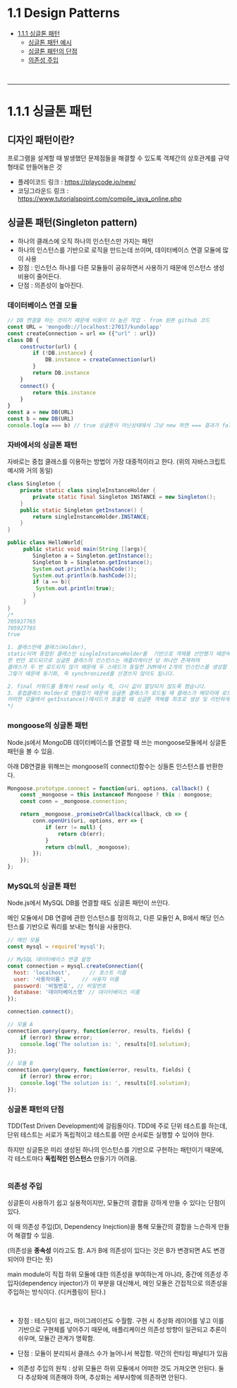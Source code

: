 # 1.1 Design Patterns

- [1.1.1 싱글톤 패턴](#1.1.1-싱글톤-패턴)
  - [싱글톤 패턴 예시](#데이터베이스-연결-모듈)
  - [싱글톤 패턴의 단점](#싱글톤-패턴의-단점)
  - [의존성 주입](#의존성-주입)
  
</br>

---

# 1.1.1 싱글톤 패턴
## 디자인 패턴이란?
프로그램을 설계할 때 발생했던 문제점들을 해결할 수 있도록 객체간의 상호관계를 규약 형태로 만들어놓은 것
- 플레이코드 링크 : https://playcode.io/new/
- 코딩그라운드 링크 : https://www.tutorialspoint.com/compile_java_online.php

## 싱글톤 패턴(Singleton pattern)
- 하나의 클래스에 오직 하나의 인스턴스만 가지는 패턴
- 하나의 인스턴스를 기반으로 로직을 만드는데 쓰이며, 데이터베이스 연결 모듈에 많이 사용
- 장점 : 인스턴스 하나를 다른 모듈들이 공유하면서 사용하기 때문에 인스턴스 생성 비용이 줄어든다.
- 단점 : 의존성이 높아진다.

### 데이터베이스 연결 모듈
```javascript
// DB 연결을 하는 것이기 때문에 비용이 더 높은 작업 - from 원본 github 코드
const URL = 'mongodb://localhost:27017/kundolapp' 
const createConnection = url => ({"url" : url})    
class DB {
    constructor(url) {
        if (!DB.instance) { 
            DB.instance = createConnection(url)
        }
        return DB.instance
    }
    connect() {
        return this.instance
    }
}
const a = new DB(URL)
const b = new DB(URL) 
console.log(a === b) // true 싱글톤이 아닌상태에서 그냥 new 하면 === 결과가 false로 나온다.
```

### 자바에서의 싱글톤 패턴
자바로는 중첩 클래스를 이용하는 방법이 가장 대중적이라고 한다. (위의 자바스크립트 예시와 거의 동일)
```java
class Singleton {
    private static class singleInstanceHolder {
        private static final Singleton INSTANCE = new Singleton();
    }
    public static Singleton getInstance() {
        return singleInstanceHolder.INSTANCE;
    }
}

public class HelloWorld{ 
     public static void main(String []args){ 
        Singleton a = Singleton.getInstance(); 
        Singleton b = Singleton.getInstance(); 
        System.out.println(a.hashCode());
        System.out.println(b.hashCode());  
        if (a == b){
         System.out.println(true); 
        } 
     }
}
/*
705927765
705927765
true

1. 클래스안에 클래스(Holder),
static이며 중첩된 클래스인 singleInstanceHolder를  기반으로 객체를 선언했기 때문에
한 번만 로드되므로 싱글톤 클래스의 인스턴스는 애플리케이션 당 하나만 존재하며 
클래스가 두 번 로드되지 않기 때문에 두 스레드가 동일한 JVM에서 2개의 인스턴스를 생성할 수 없습니다. 
그렇기 때문에 동기화, 즉 synchronized를 신경쓰지 않아도 됩니다. 

2. final 키워드를 통해서 read only 즉, 다시 값이 할당되지 않도록 했습니다.
3. 중첩클래스 Holder로 만들었기 때문에 싱글톤 클래스가 로드될 때 클래스가 메모리에 로드되지 않고 
어떠한 모듈에서 getInstance()메서드가 호출할 때 싱글톤 객체를 최초로 생성 및 리턴하게 됩니다. 
*/
```

### mongoose의 싱글톤 패턴
Node.js에서 MongoDB 데이터베이스를 연결할 때 쓰는 mongoose모듈에서 싱글톤 패턴을 볼 수 있음.

아래 DB연결을 위해쓰는 mongoose의 connect()함수는 싱들톤 인스턴스를 반환한다.
```javascript
Mongoose.prototype.connect = function(uri, options, callback() {
    const _mongoose = this instanceof Mongoose ? this : mongoose;
    const conn = _mongoose.connection;

    return _mongoose._promiseOrCallback(callback, cb => {
        conn.openUri(uri, options, err => {
            if (err != null) {
                return cb(err);
            }
            return cb(null, _mongoose);
        });
    });
};
```

### MySQL의 싱글톤 패턴
Node.js에서 MySQL DB를 연결할 때도 싱글톤 패턴이 쓰인다.

메인 모듈에서 DB 연결에 관한 인스턴스를 정의하고, 다른 모듈인 A, B에서 해당 인스턴스를 기반으로 쿼리를 보내는 형식을 사용한다.
```javascript
// 메인 모듈
const mysql = require('mysql');

// MySQL 데이터베이스 연결 설정
const connection = mysql.createConnection({
  host: 'localhost',      // 호스트 이름
  user: '사용자이름',     // 사용자 이름
  password: '비밀번호', // 비밀번호
  database: '데이터베이스명' // 데이터베이스 이름
});

connection.connect();

// 모듈 A
connection.query(query, function(error, results, fields) {
    if (error) throw error;
    console.log('The solution is: ', results[0].solution);
});

// 모듈 B
connection.query(query, function(error, results, fields) {
    if (error) throw error;
    console.log('The solution is: ', results[0].solution);
});
```

### 싱글톤 패턴의 단점
TDD(Test Driven Development)에 걸림돌이다. TDD에 주로 단위 테스트를 하는데, 단위 테스트는 서로가 독립적이고 테스트를 어떤 순서로든 실행할 수 있어야 한다.

하지만 싱글톤은 미리 생성된 하나의 인스턴스를 기반으로 구현하는 패턴이기 때문에, 각 테스트마다 **독립적인 인스턴스** 만들기가 어려움.   
</br>

### 의존성 주입
싱글톤이 사용하기 쉽고 실용적이지만, 모듈간의 결합을 강하게 만들 수 있다는 단점이 있다.

이 때 의존성 주입(DI, Dependency Inejction)을 통해 모듈간의 결합을 느슨하게 만들어 해결할 수 있음.

(의존성을 **종속성** 이라고도 함.  A가 B에 의존성이 있다는 것은 B가 변경되면 A도 변경되어야 한다는 뜻)

main module이 직접 하위 모듈에 대한 의존성을 부여하는게 아니라, 중간에 의존성 주입자(dependency injector)가 이 부분을 대신해서, 메인 모듈은 간접적으로 의존성을 주입하는 방식이다. (디커플링이 된다.)   

</br>

- 장점 : 테스팅이 쉽고, 마이그레이션도 수월함. 구현 시 추상화 레이어를 넣고 이를 기반으로 구현체를 넣어주기 때문에, 애플리케이션 의존성 방향이 일관되고 추론이 쉬우며, 모듈간 관계가 명확함.

- 단점 : 모듈이 분리되서 클래스 수가 늘어나서 복잡함. 약간의 런타임 패널티가 있음

- 의존성 주입의 원칙 : 상위 모듈은 하위 모듈에서 어떠한 것도 가져오면 안된다. 둘 다 추상화에 의존해야 하며, 추상화는 세부사항에 의존하면 안된다.







